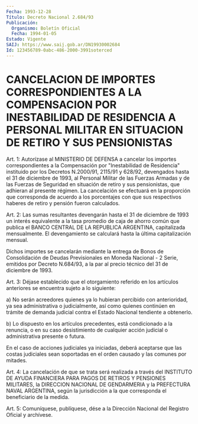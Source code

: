 ```yaml
---
Fecha: 1993-12-28
Título: Decreto Nacional 2.684/93
Publicación:
  Organismo: Boletín Oficial
  Fecha: 1994-01-05
Estado: Vigente
SAIJ: https://www.saij.gob.ar/DN19930002684
Id: 123456789-0abc-486-2000-3991soterced
---
```

# CANCELACION DE IMPORTES CORRESPONDIENTES A LA COMPENSACION POR INESTABILIDAD DE RESIDENCIA A PERSONAL MILITAR EN SITUACION DE RETIRO Y SUS PENSIONISTAS

<a id="1"></a>
Art.  1:  Autorízase  al  MINISTERIO DE DEFENSA a cancelar los importes correspondientes a la Compensación  por  "Inestabilidad de Residencia"  instituido  por  los  Decretos  N.2000/91,  2115/91  y 628/92, devengados hasta el 31 de diciembre de  1993,  al  Personal Militar  de  las  Fuerzas Armadas y de las Fuerzas de Seguridad  en situación de retiro  y  sus  pensionistas, que adhieran al presente régimen.  La  cancelación  se  efectuará    en  la  proporción  que corresponda de acuerdo a los porcentajes con  que  sus  respectivos haberes de retiro y pensión fueron calculados.

<a id="2"></a>
Art.  2:  Las  sumas  resultantes  devengarán  hasta  el 31 de diciembre  de  1993  un  interés equivalente a la tasa promedio  de caja de ahorro común que publica  el  BANCO CENTRAL DE LA REPUBLICA ARGENTINA,   capitalizada  mensualmente.  El    devengamiento    se calculará hasta la última capitalización mensual.

Dichos importes  se  cancelarán  mediante  la  entrega de Bonos de Consolidación  de  Deudas  Previsionales  en  Moneda Nacional  -  2 Serie, emitidos por Decreto N.684/93, a la par  al  precio  técnico del 31 de diciembre de 1993.

<a id="3"></a>
Art. 3: Déjase establecido que el otorgamiento referido en los artículos  anteriores  se  encuentra  sujeto  a  lo  siguiente:

a)  No  serán  acreedores  quienes  ya  lo hubieran percibido  con anterioridad,  ya  sea  administrativa  o judicialmente,  así  como quienes continúen en trámite de demanda judicial  contra  el Estado Nacional tendiente a obtenerlo.

b) Lo dispuesto en los artículos precedentes, está condicionado  a la  renuncia,  o  en  su  caso  desistimiento  de  cualquier acción judicial o administrativa presente o futura.

En  el caso de acciones judiciales ya iniciadas, deberá  aceptarse que las  costas  judiciales  sean  soportadas en el orden causado y las comunes por mitades.

<a id="4"></a>
Art. 4: La cancelación de que se trata será realizada a través del  INSTITUTO   DE  AYUDA  FINANCIERA  PARA  PAGOS  DE  RETIROS  Y PENSIONES MILITARES,  la  DIRECCION  NACIONAL  DE  GENDARMERIA y la PREFECTURA  NAVAL  ARGENTINA,  según  la  jurisdicción  a   la  que corresponda el beneficiario de la medida.

<a id="5"></a>
Art.  5: Comuníquese, publíquese, dése a la Dirección Nacional del Registro Oficial y archívese.